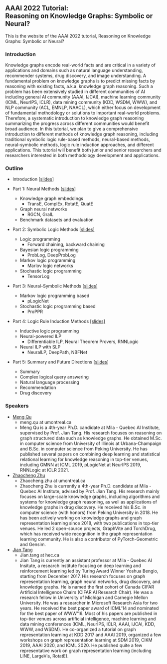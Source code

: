 ## AAAI 2022 Tutorial: <br>Reasoning on Knowledge Graphs: Symbolic or Neural?

This is the website of the AAAI 2022 tutorial, Reasoning on Knowledge Graphs: Symbolic or Neural?

### Introduction

Knowledge graphs encode real-world facts and are critical in a variety of applications and domains such as natural language understanding, recommender systems, drug discovery, and image understanding. A fundamental problem on knowledge graphs is to predict missing facts by reasoning with existing facts, a.k.a. knowledge graph reasoning. Such a problem has been extensively studied in different communities of AI including general AI community (AAAI, IJCAI), machine learning community (ICML, NeurIPS, ICLR), data mining community (KDD, WSDM, WWW), and NLP community (ACL, EMNLP, NAACL), which either focus on development of fundamental methodology or solutions to important real-world problems. Therefore, a systematic introduction to knowledge graph reasoning summarizing the progress across different communities would benefit broad audience. In this tutorial, we plan to give a comprehensive introduction to different methods of knowledge graph reasoning, including traditional symbolic logic rule-based methods, neural-based methods, neural-symbolic methods, logic rule induction approaches, and different applications. This tutorial will benefit both junior and senior researchers and researchers interested in both methodology development and applications.

### Outline

* Introduction [[slides]](https://aaai2022kgreasoning.github.io/part0_intro.pptx)

* Part 1: Neural Methods [[slides]](https://aaai2022kgreasoning.github.io/part1_neural.pptx)
  * Knowledge graph embeddings
    * TransE, ComplEx, RotatE, QuatE
  * Graph neural networks
    * RGCN, GraIL
  * Benchmark datasets and evaluation

* Part 2: Symbolic Logic Methods [[slides]](https://aaai2022kgreasoning.github.io/part2_symbolic.pptx)
  * Logic programming
    * Forward chaining, backward chaining
  * Bayesian logic programming
    * ProbLog, DeepProbLog
  * Markov logic programming
    * Marlov logic networks
  * Stochastic logic programming
    * TensorLog

* Part 3: Neural-Symbolic Methods [[slides]](https://aaai2022kgreasoning.github.io/part3_neural-symbolic.pptx)
  * Markov logic programming based
    * pLogicNet
  * Stochastic logic programming based
    * ProPPR

* Part 4: Logic Rule Induction Methods [[slides]](https://aaai2022kgreasoning.github.io/part4_rule-induction.pptx)
  * Inductive logic programming
  * Neural-powered ILP
    * Differentiable ILP, Neural Theorem Provers, RNNLogic
  * Neural ILP with SLP
    * NeuralLP, DeepPath, NBFNet

* Part 5: Summary and Future Directions [[slides]](https://aaai2022kgreasoning.github.io/part5_conclusion.pptx)
  * Summary
  * Complex logical query answering
  * Natural language processing
  * Recommendation
  * Drug discovery

### Speakers

* [Meng Qu](https://mnqu.github.io/)
  * meng.qu at umontreal.ca
  * Meng Qu is a 4th-year Ph.D. candidate at Mila - Quebec AI Institute, supervised by Prof. Jian Tang. His research focuses on reasoning on graph structured data such as knowledge graphs. He obtained M.Sc. in computer science from University of Illinois at Urbana-Champaign and B.Sc. in computer science from Peking University. He has published several papers on combining deep learning and statistical relational learning for knowledge reasoning in top-tier venues, including GMNN at ICML 2019, pLogicNet at NeurIPS 2019, RNNLogic at ICLR 2021. 
* [Zhaocheng Zhu](https://kiddozhu.github.io/)
  * Zhaocheng.zhu at umontreal.ca
  * Zhaocheng Zhu is currently a 4th-year Ph.D. candidate at Mila - Quebec AI Institute, advised by Prof. Jian Tang. His research mainly focuses on large-scale knowledge graphs, including algorithms and systems for knowledge graph reasoning, as well as applications of knowledge graphs in drug discovery. He received his B.Sc. in computer science (with honors) from Peking University in 2018. He has been actively working on knowledge graphs and graph representation learning since 2018, with two publications in top-tier venues. He led 2 open-source projects, GraphVite and TorchDrug, which has received wide recognition in the graph representation learning community. He is also a contributor of PyTorch-Geometric and Gensim.
* [Jian Tang](https://jian-tang.com/)
  * Jian.tang at hec.ca
  * Jian Tang is currently an assistant professor at Mila - Quebec AI Insitute, a research institute focusing on deep learning and reinforcement learning led by Turing Award Winner Yoshua Bengio, starting from December 2017. His research focuses on graph representation learning, graph neural networks, drug discovery, and knowledge graphs. He is named the first cohort of Canada CIFAR Artificial Intelligence Chairs (CIFAR AI Research Chair). He was a research fellow in University of Michigan and Carnegie Mellon University. He was a researcher in Microsoft Research Asia for two years. He received the best paper award of ICML’14 and nominated for the best paper of WWW’16. Most of his papers are published in top-tier venues across artificial intelligence, machine learning and data mining conferences (ICML, NeurIPS, ICLR, AAAI, IJCAI, KDD, WWW, and WSDM). He co-organized a tutorial on graph representation learning at KDD 2017 and AAAI 2019, organized a few workshops on graph representation learning at SDM 2019, CIKM 2019, AAAI 2020, and ICML 2020. He published quite a few representative work on graph representation learning (including LINE, LargeVis, RotatE). 

